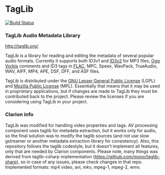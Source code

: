 # TagLib

[![Build Status](https://travis-ci.org/taglib/taglib.svg?branch=master)](https://travis-ci.org/taglib/taglib)

### TagLib Audio Metadata Library

http://taglib.org/

TagLib is a library for reading and editing the metadata of several
popular audio formats. Currently it supports both ID3v1 and [ID3v2][]
for MP3 files, [Ogg Vorbis][] comments and ID3 tags 
in [FLAC][], MPC, Speex, WavPack, TrueAudio, WAV, AIFF, MP4, APE,
DSF, DFF, and ASF files.

TagLib is distributed under the [GNU Lesser General Public License][]
(LGPL) and [Mozilla Public License][] (MPL). Essentially that means that
it may be used in proprietary applications, but if changes are made to
TagLib they must be contributed back to the project. Please review the
licenses if you are considering using TagLib in your project.

  [ID3v2]: http://www.id3.org 
  [Ogg Vorbis]: http://vorbis.com/
  [FLAC]: https://xiph.org/flac/
  [GNU Lesser General Public License]: http://www.gnu.org/licenses/lgpl.html
  [Mozilla Public License]: http://www.mozilla.org/MPL/MPL-1.1.html


### Clarion info

TagLib was modified for handling video properties and tags.
AV processing component uses taglib for metadata extraction, but it works only for audio,
so the final solution was to modify the taglib sources
(and not use slow gstreamer or another metadata extraction library for consistency).
Also, this repository follows the taglib codestyle, but it doesn't implement all features, only that are
needed by Clarion components.
Please note, many things was derived from taglib-csharp implementation (https://github.com/mono/taglib-sharp), so
in case of any issues, please check changes in that repo.
Implemented formats: mp4 video, avi, mkv, mpeg-1, mpeg-2, wmv.

